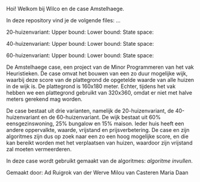 Hoi! Welkom bij Wilco en de case Amstelhaege.

In deze repository vind je de volgende files:
...

20-huizenvariant:
Upper bound:
Lower bound:
State space:

40-huizenvariant:
Upper bound:
Lower bound:
State space:

60-huizenvariant:
Upper bound:
Lower bound:
State space:


De Amstelhaege case, een project van de Minor Programmeren van het vak Heuristieken. De case omvat het bouwen van een zo duur mogelijke wijk, waarbij deze score van de plattegrond de opgetelde waarde van alle huizen in de wijk is. De plattegrond is 160x180 meter. Echter, tijdens het vak hebben we een plattegrond gebruikt van 320x360, omdat er niet met halve meters gerekend mag worden.

De case bestaat uit drie varianten, namelijk de 20-huizenvariant, de 40-huizenvariant en de 60-huizenvariant. De wijk bestaat uit 60% eensgezinswoning, 25% bungalow en 15% maison. Ieder huis heeft een andere oppervalkte, waarde, vrijstand en prijsverbetering. De case en zijn algoritmes zijn dus op zoek naar een zo een hoog mogelijke score, en die kan bereikt worden met het verplaatsen van huizen, waardoor zijn vrijstand zal moeten vermeerderen.

In deze case wordt gebruikt gemaakt van de algoritmes: *algoritme invullen*.

Gemaakt door:
Ad Ruigrok van der Werve
Milou van Casteren
Maria Daan
